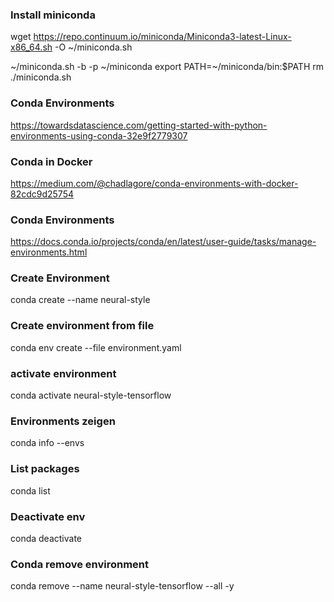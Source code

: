 ### Install miniconda
wget https://repo.continuum.io/miniconda/Miniconda3-latest-Linux-x86_64.sh -O ~/miniconda.sh

~/miniconda.sh -b -p ~/miniconda 
export PATH=~/miniconda/bin:$PATH
rm ./miniconda.sh

### Conda Environments
https://towardsdatascience.com/getting-started-with-python-environments-using-conda-32e9f2779307

### Conda in Docker
https://medium.com/@chadlagore/conda-environments-with-docker-82cdc9d25754

### Conda Environments
https://docs.conda.io/projects/conda/en/latest/user-guide/tasks/manage-environments.html

### Create Environment
conda create --name neural-style

### Create environment from file
conda env create --file environment.yaml

### activate environment
conda activate neural-style-tensorflow

### Environments zeigen
conda info --envs

### List packages
conda list

### Deactivate env
conda deactivate

### Conda remove environment
conda remove --name neural-style-tensorflow --all -y